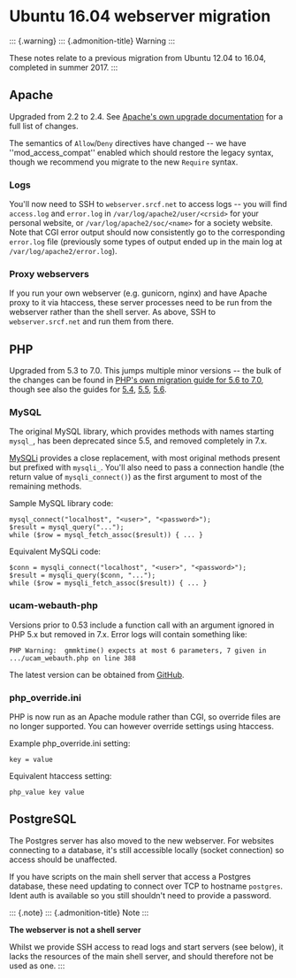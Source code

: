 Ubuntu 16.04 webserver migration
================================

::: {.warning}
::: {.admonition-title}
Warning
:::

These notes relate to a previous migration from Ubuntu 12.04 to 16.04,
completed in summer 2017.
:::

Apache
------

Upgraded from 2.2 to 2.4. See [Apache\'s own upgrade
documentation](https://httpd.apache.org/docs/2.4/upgrading.html) for a
full list of changes.

The semantics of `Allow`/`Deny` directives have changed \-- we have
\'\'mod\_access\_compat\'\' enabled which should restore the legacy
syntax, though we recommend you migrate to the new `Require` syntax.

### Logs

You\'ll now need to SSH to `webserver.srcf.net` to access logs \-- you
will find `access.log` and `error.log` in
`/var/log/apache2/user/<crsid>` for your personal website, or
`/var/log/apache2/soc/<name>` for a society website. Note that CGI error
output should now consistently go to the corresponding `error.log` file
(previously some types of output ended up in the main log at
`/var/log/apache2/error.log`).

### Proxy webservers

If you run your own webserver (e.g. gunicorn, nginx) and have Apache
proxy to it via htaccess, these server processes need to be run from the
webserver rather than the shell server. As above, SSH to
`webserver.srcf.net` and run them from there.

PHP
---

Upgraded from 5.3 to 7.0. This jumps multiple minor versions \-- the
bulk of the changes can be found in [PHP\'s own migration guide for 5.6
to 7.0](https://secure.php.net/manual/en/migration70.php), though see
also the guides for
[5.4](https://secure.php.net/manual/en/migration54.php),
[5.5](https://secure.php.net/manual/en/migration55.php),
[5.6](https://secure.php.net/manual/en/migration56.php).

### MySQL

The original MySQL library, which provides methods with names starting
`mysql_`, has been deprecated since 5.5, and removed completely in 7.x.

[MySQLi](https://secure.php.net/manual/en/book.mysqli.php) provides a
close replacement, with most original methods present but prefixed with
`mysqli_`. You\'ll also need to pass a connection handle (the return
value of `mysqli_connect()`) as the first argument to most of the
remaining methods.

Sample MySQL library code:

``` {.sourceCode .php}
mysql_connect("localhost", "<user>", "<password>");
$result = mysql_query("...");
while ($row = mysql_fetch_assoc($result)) { ... }
```

Equivalent MySQLi code:

``` {.sourceCode .php}
$conn = mysqli_connect("localhost", "<user>", "<password>");
$result = mysqli_query($conn, "...");
while ($row = mysqli_fetch_assoc($result)) { ... }
```

### ucam-webauth-php

Versions prior to 0.53 include a function call with an argument ignored
in PHP 5.x but removed in 7.x. Error logs will contain something like:

    PHP Warning:  gmmktime() expects at most 6 parameters, 7 given in .../ucam_webauth.php on line 388

The latest version can be obtained from
[GitHub](https://github.com/cambridgeuniversity/ucam-webauth-php).

### php\_override.ini

PHP is now run as an Apache module rather than CGI, so override files
are no longer supported. You can however override settings using
htaccess.

Example php\_override.ini setting:

    key = value

Equivalent htaccess setting:

    php_value key value

PostgreSQL
----------

The Postgres server has also moved to the new webserver. For websites
connecting to a database, it\'s still accessible locally (socket
connection) so access should be unaffected.

If you have scripts on the main shell server that access a Postgres
database, these need updating to connect over TCP to hostname
`postgres`. Ident auth is available so you still shouldn\'t need to
provide a password.

::: {.note}
::: {.admonition-title}
Note
:::

**The webserver is not a shell server**

Whilst we provide SSH access to read logs and start servers (see below),
it lacks the resources of the main shell server, and should therefore
not be used as one.
:::
